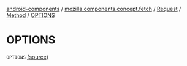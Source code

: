 [android-components](../../../index.md) / [mozilla.components.concept.fetch](../../index.md) / [Request](../index.md) / [Method](index.md) / [OPTIONS](./-o-p-t-i-o-n-s.md)

# OPTIONS

`OPTIONS` [(source)](https://github.com/mozilla-mobile/android-components/blob/master/components/concept/fetch/src/main/java/mozilla/components/concept/fetch/Request.kt#L96)
